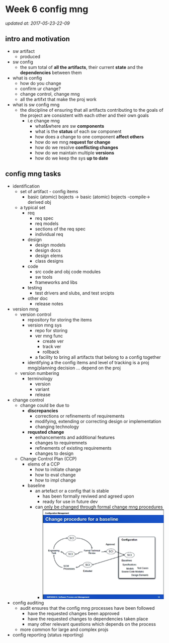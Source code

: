 # Week 6 config mng

_updated at: 2017-05-23-22-09_

## intro and motivation
+ sw artifact
    + produced
+ sw config
    + the sum total of __all the artifacts__, their current __state__ and the __dependencies__ between them
+ what is config
    + how do you change
    + confirm ur change?
    + change control, change mng
    + all the artifxt that make the proj work
+ what is sw config mng
    * the discipline of ensuring that all artifacts contributing to the goals of the project are consistent with each other and their own goals
        * i.e change mng
            * what&where are sw __components__
            * what is the __status__ of each sw component
            * how does a change to one component __affect others__
            * how do we mng __request for change__
            * how do we resolve __conflicting changes__
            * how do we maintain multiple __versions__
            * how do we keep the sys __up to date__


## config mng tasks
+ identification
    * set of artifact - config items
        * basic (atomic) bojects  ->  basic (atomic) bojects  -compile->  derived obj
    + a typical set
        * req
            - req spec
            - req models
            - sections of the req spec
            - individual req
        * design
            - design models
            - design docs
            - design elems
            - class designs
        * code
            - src code and obj code modules
            - sw tools
            - frameworks and libs
        * testing
            - test drivers and slubs, and test srcipts
        * other doc
            - release notes
+ version mng
    * version control
        - repository for storing the items
        - version mng sys
            + repo for storing
            + ver mng func
                * create ver
                * track ver
                * rollback
            + a facility to bring all artifacts that belong to a config together
        - identifying a the config items and level of tracking is a proj mng/planning decision ... depend on the proj
    * version numbering
        - terminology
            + version
            + variant
            + release
+ change control
    * change could be due to
        - __discrepancies__
            + corrections or refinements of requirements
            + modifying, extending or correcting design or implementation
            + changing technology
        - __requsted change__
            + enhancements and additional features
            + changes to requiremnets
            + refinements of existing requirements
            + changes to design
    * Change Control Plan (CCP)
        - elems of a CCP
            + how to initiate change
            + how to eval change
            + how to impl change
        - baseline
            + an artefact or a config that is stable
                + has been formally reviwed and agreed upon
                + ready for use in future dev
            - can only be changed through formal change mng procedures
                + ![change-procedure-for-a-baseline](pics/change-procedure-for-a-baseline.png)
+ config auditing
    * audit ensures that the config mng processes have been followed
        - have the requested changes been approved
        - have the requested changes to dependencies taken place
        - many other relevant questions which depends on the process
    * more common for large and complex projs
+ config reporting (status reporting)